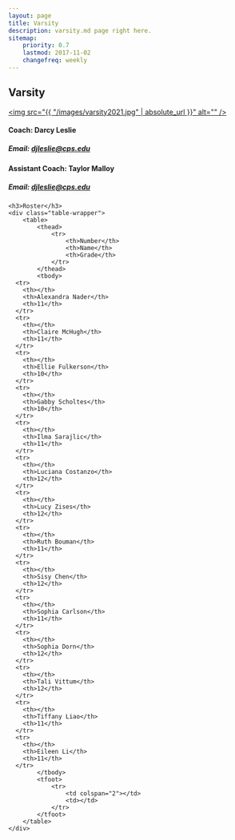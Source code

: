 ```yaml
---
layout: page
title: Varsity
description: varsity.md page right here.
sitemap:
    priority: 0.7
    lastmod: 2017-11-02
    changefreq: weekly
---
```

## Varsity

<a href="#" class="image main"><img src="{{ "/images/varsity2021.jpg" | absolute_url }}" alt="" /></a>

#### Coach: Darcy Leslie
##### Email: [djleslie@cps.edu](mailto:djleslie@cps.edu)
#### Assistant Coach: Taylor Malloy
##### Email: [djleslie@cps.edu](mailto:taylor.malloy@gmail.com)





<div class="table-wrapper">



	<h3>Roster</h3>
	<div class="table-wrapper">
		<table>
			<thead>
				<tr>
					<th>Number</th>
					<th>Name</th>
					<th>Grade</th>
				</tr>
			</thead>
			<tbody>
      <tr>
        <th></th>
        <th>Alexandra Nader</th>
        <th>11</th>
      </tr>
      <tr>
        <th></th>
        <th>Claire McHugh</th>
        <th>11</th>
      </tr>
      <tr>
        <th></th>
        <th>Ellie Fulkerson</th>
        <th>10</th>
      </tr>
      <tr>
        <th></th>
        <th>Gabby Scholtes</th>
        <th>10</th>
      </tr>
      <tr>
        <th></th>
        <th>Ilma Sarajlic</th>
        <th>11</th>
      </tr>
      <tr>
        <th></th>
        <th>Luciana Costanzo</th>
        <th>12</th>
      </tr>
      <tr>
        <th></th>
        <th>Lucy Zises</th>
        <th>12</th>
      </tr>
      <tr>
        <th></th>
        <th>Ruth Bouman</th>
        <th>11</th>
      </tr>
      <tr>
        <th></th>
        <th>Sisy Chen</th>
        <th>12</th>
      </tr>
      <tr>
        <th></th>
        <th>Sophia Carlson</th>
        <th>11</th>
      </tr>
      <tr>
        <th></th>
        <th>Sophia Dorn</th>
        <th>12</th>
      </tr>
      <tr>
        <th></th>
        <th>Tali Vittum</th>
        <th>12</th>
      </tr>
      <tr>
        <th></th>
        <th>Tiffany Liao</th>
        <th>11</th>
      </tr>
      <tr>
        <th></th>
        <th>Eileen Li</th>
        <th>11</th>
      </tr>
			</tbody>
			<tfoot>
				<tr>
					<td colspan="2"></td>
					<td></td>
				</tr>
			</tfoot>
		</table>
	</div>

